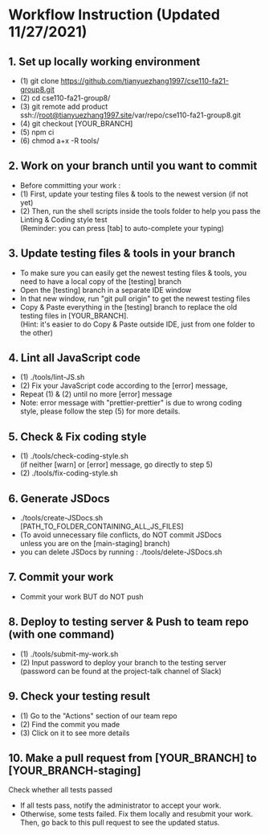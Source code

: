 # Workflow Instruction (Updated 11/27/2021)
## 1. Set up locally working environment
- (1) git clone https://github.com/tianyuezhang1997/cse110-fa21-group8.git
- (2) cd cse110-fa21-group8/
- (3) git remote add product ssh://root@tianyuezhang1997.site/var/repo/cse110-fa21-group8.git
- (4) git checkout [YOUR_BRANCH]
- (5) npm ci
- (6) chmod a+x -R tools/
## 2. Work on your branch until you want to commit
- Before committing your work : 
- (1) First, update your testing files & tools to the newest version (if not yet)
- (2) Then, run the shell scripts inside the tools folder to help you pass the Linting & Coding style test  
(Reminder: you can press [tab] to auto-complete your typing)
## 3. Update testing files & tools in your branch
- To make sure you can easily get the newest testing files & tools, you need to have a local copy of the [testing] branch  
- Open the [testing] branch in a separate IDE window
- In that new window, run "git pull origin" to get the newest testing files
- Copy & Paste everything in the [testing] branch to replace the old testing files in [YOUR_BRANCH].  
(Hint: it's easier to do Copy & Paste outside IDE, just from one folder to the other)
## 4. Lint all JavaScript code
- (1) ./tools/lint-JS.sh
- (2) Fix your JavaScript code according to the [error] message,    
- Repeat (1) & (2) until no more [error] message
- Note: error message with "prettier-prettier" is due to wrong coding style,
please follow the step (5) for more details. 
## 5. Check & Fix coding style
- (1) ./tools/check-coding-style.sh  
(if neither [warn] or [error] message, go directly to step 5)
- (2) ./tools/fix-coding-style.sh
## 6. Generate JSDocs 
- ./tools/create-JSDocs.sh [PATH_TO_FOLDER_CONTAINING_ALL_JS_FILES]   
- (To avoid unnecessary file conflicts, do NOT commit JSDocs  
   unless you are on the [main-staging] branch)  
- you can delete JSDocs by running : ./tools/delete-JSDocs.sh
## 7. Commit your work
- Commit your work BUT do NOT push
## 8. Deploy to testing server & Push to team repo (with one command)
- (1) ./tools/submit-my-work.sh
- (2) Input password to deploy your branch to the testing server  
(password can be found at the project-talk channel of Slack) 
## 9. Check your testing result
- (1) Go to the "Actions" section of our team repo
- (2) Find the commit you made
- (3) Click on it to see more details 
## 10. Make a pull request from [YOUR_BRANCH] to [YOUR_BRANCH-staging]
Check whether all tests passed
- If all tests pass, notify the administrator to accept your work.
- Otherwise, some tests failed. Fix them locally and resubmit your work.  
  Then, go back to this pull request to see the updated status.